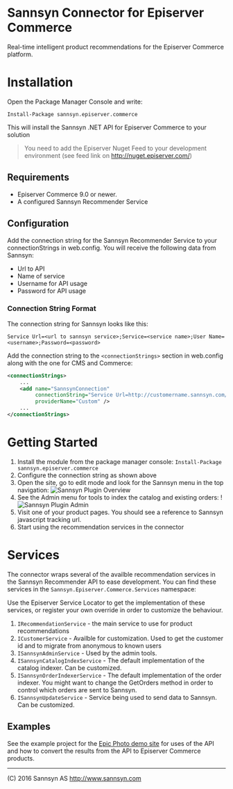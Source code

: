 # Sannsyn Connector for Episerver Commerce 
Real-time intelligent product recommendations for the Episerver Commerce platform.

# Installation
Open the Package Manager Console and write:
```
Install-Package sannsyn.episerver.commerce
```  
This will install the Sannsyn .NET API for Episerver Commerce to your solution

> You need to add the Episerver Nuget Feed to your development environment (see feed link on http://nuget.episerver.com/)

## Requirements
* Episerver Commerce 9.0 or newer.
* A configured Sannsyn Recommender Service

## Configuration
Add the connection string for the Sannsyn Recommender Service to your connectionStrings in web.config. You will receive the following data from Sannsyn:

* Url to API
* Name of service
* Username for API usage
* Password for API usage

### Connection String Format
The connection string for Sannsyn looks like this:
```
Service Url=<url to sannsyn service>;Service=<service name>;User Name=<username>;Password=<password>
```

Add the connection string to the `<connectionStrings>` section in web.config along with the one for CMS and Commerce:
```xml
<connectionStrings>
	...
  	<add name="SannsynConnection" 
		 connectionString="Service Url=http://customername.sannsyn.com/;Service=servicename;User Name=username;Password=password" 
		 providerName="Custom" />
	...
</connectionStrings>
``` 
# Getting Started
 1. Install the module from the package manager console: `Install-Package sannsyn.episerver.commerce`
 1. Configure the connection string as shown above
 1. Open the site, go to edit mode and look for the Sannsyn menu in the top navigation:
 ![Sannsyn Plugin Overview](https://raw.githubusercontent.com/BVNetwork/sannsyn-episerver-connector/master/doc/img/screenshot-overview.png?token=AGIDqHr9tWw59RMkY_wYG4TeZQUFIMwVks5XF3lfwA%3D%3D)
 1. See the Admin menu for tools to index the catalog and existing orders:
 !![Sannsyn Plugin Admin](https://raw.githubusercontent.com/BVNetwork/sannsyn-episerver-connector/master/doc/img/screenshot-admin.png?token=AGIDqL_S-lPVMJg3odUQii3EjyAwZCA3ks5XF3m9wA%3D%3D)
 1. Visit one of your product pages. You should see a reference to Sannsyn javascript tracking url.
 1. Start using the recommendation services in the connector
    
# Services
The connector wraps several of the availble recommendation services in the Sannsyn Recommender API to ease development. You can find these services in the `Sannsyn.Episerver.Commerce.Services` namespace:
 
Use the Episerver Service Locator to get the implementation of these services, or register your own override in order to customize the behaviour.

 1. `IRecommendationService` - the main service to use for product recommendations 
 1. `ICustomerService` - Availble for customization. Used to get the customer id and to migrate from anonymous to known users
 1. `ISannsynAdminService` - Used by the admin tools.
 2. `ISannsynCatalogIndexService` - The default implementation of the catalog indexer. Can be customized.
 3. `ISannsynOrderIndexerService` - The default implementation of the order indexer. You might want to change the GetOrders method in order to control which orders are sent to Sannsyn.
 4. `ISannsynUpdateService` - Service being used to send data to Sannsyn. Can be customized. 

## Examples
See the example project for the [Epic Photo demo site](https://github.com/BVNetwork/CommerceStarterKit/tree/sannsyn/src/CommerceStarterKit.Sannsyn) for uses of the API and how to convert the results from the API to Episerver Commerce products.

----------
(C) 2016 Sannsyn AS
http://www.sannsyn.com



